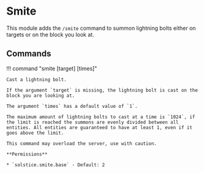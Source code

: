 # Smite

This module adds the `/smite` command to summon lightning bolts either on targets or on the block you look at.

## Commands

!!! command "smite [target] [times]"

    Cast a lightning bolt.

    If the argument `target` is missing, the lightning bolt is cast on the block you are looking at.

    The argument `times` has a default value of `1`.

    The maximum amount of lightning bolts to cast at a time is `1024`, if the limit is reached the summons are evenly divided between all entities. All entities are guaranteed to have at least 1, even if it goes above the limit.

    This command may overload the server, use with caution.

    **Permissions**

    * `solstice.smite.base` - Default: 2